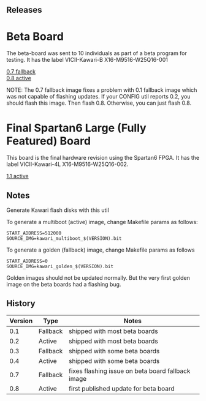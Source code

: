 Releases
--------

# Beta Board

The beta-board was sent to 10 individuals as part of a beta program for testing.
It has the label VICII-Kawari-B X16-M9516-W25Q16-001

[0.7 fallback](https://accentual.com/vicii-kawari/downloads/flash/T/kawari_flash_0.7_T_golden.zip) \
[0.8 active](https://accentual.com/vicii-kawari/downloads/flash/T/kawari_flash_0.8_T_multiboot.zip)

NOTE: The 0.7 fallback image fixes a problem with 0.1 fallback image which was not capable of flashing updates. If your CONFIG util reports 0.2, you should flash this image. Then flash 0.8. Otherwise, you can just flash 0.8.

# Final Spartan6 Large (Fully Featured) Board

This board is the final hardware revision using the Spartan6 FPGA. It has the label VICII-Kawari-4L
X16-M9516-W25Q16-002.

[1.1 active](https://accentual.com/vicii-kawari/downloads/flash/LD/kawari_flash_1.1_LD_multiboot.zip)

Notes
-----

Generate Kawari flash disks with this util

To generate a multiboot (active) image, change Makefile params as follows:

    START_ADDRESS=512000
    SOURCE_IMG=kawari_multiboot_$(VERSION).bit

To generate a golden (fallback) image, change Makefile params as follows

    START_ADDRESS=0
    SOURCE_IMG=kawari_golden_$(VERSION).bit

Golden images should not be updated normally. But the very first golden image on the beta boards had a flashing bug.

History
-------

Version | Type | Notes
--------|------|------
0.1 | Fallback | shipped with most beta boards
0.2 | Active   | shipped with most beta boards
0.3 | Fallback | shipped with some beta boards
0.4 | Active   | shipped with some beta boards
0.7 | Fallback | fixes flashing issue on beta board fallback image
0.8 | Active   | first published update for beta board
